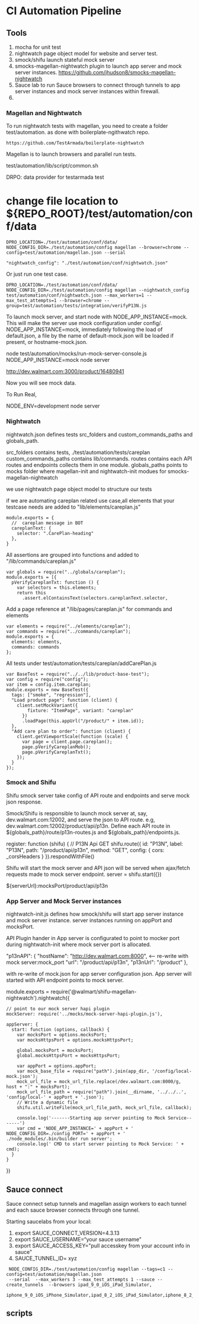 # CI Automation Pipeline

## Tools

1. mocha for unit test
2. nightwatch page object model for website and server test.
3. smock/shifu launch stateful mock server
4. smocks-magellan-nightwatch plugin to launch app server and mock server instances.
  https://github.com/jhudson8/smocks-magellan-nightwatch
5. Sauce lab to run Sauce browsers to connect through tunnels to app server instances and mock server instances within firewall.
6. 

### Magellan and Nightwatch

To run nightwatch tests with magellan, you need to create a folder test/automation.
as done with boilerplate-ngithwatch repo.
  
    https://github.com/TestArmada/boilerplate-nightwatch

Magellan is to launch browsers and parallel run tests.

test/automation/lib/script/common.sh

DRPO: data provider for testarmada test
# change file location to ${REPO_ROOT}/test/automation/conf/data

    DPRO_LOCATION=./test/automation/conf/data/  NODE_CONFIG_DIR=./test/automation/config magellan --browser=chrome --config=test/automation/magellan.json --serial

    "nightwatch_config": "./test/automation/conf/nightwatch.json"

Or just run one test case.

    DPRO_LOCATION=./test/automation/conf/data/ NODE_CONFIG_DIR=./test/automation/config magellan --nightwatch_config test/automation/conf/nightwatch.json --max_workers=1 --max_test_attempts=1 --browser=chrome --group=test/automation/tests/integration/verifyP13N.js

To launch mock server, and start node with NODE_APP_INSTANCE=mock.
This will make the server use mock configuration under config/.
NODE_APP_INSTANCE=mock, immediately following the load of default.json, a file by the name of default-mock.json will be loaded if present, or hostname-mock.json.

  node test/automation/mocks/run-mock-server-console.js 
  NODE_APP_INSTANCE=mock node server

  http://dev.walmart.com:3000/product/16480941

  Now you will see mock data.

To Run Real, 

  NODE_ENV=development node server


### Nightwatch

nightwatch.json defines tests src_folders and custom_commands_paths and globals_path.
  
  src_folders contains tests, ./test/automation/tests/careplan
  custom_commands_paths contains lib/commands.
  routes contains each API routes and endpoints collects them in one module.
  globals_paths points to mocks folder where magellan-init and nightwatch-init modues for smocks-magellan-nightwatch

we use nightwatch page object model to structure our tests

if we are automating careplan related use case,all elements that your testcase needs are added to "lib/elements/careplan.js"
    
    module.exports = {
      //  careplan message in BOT
      careplanText: {
        selector: ".CarePlan-heading"
      },
    }

All assertions are grouped into functions and added to "/lib/commands/careplan.js"

    var globals = require("../globals/careplan");
    module.exports = [{
      pVerifyCareplanTxt: function () {
        var selectors = this.elements;
        return this
          .assert.elContainsText(selectors.careplanText.selector,

Add a page reference at "/lib/pages/careplan.js" for commands and elements
    
    var elements = require("../elements/careplan");
    var commands = require("../commands/careplan");
    module.exports = {
      elements: elements,
      commands: commands
    };

All tests under test/automation/tests/careplan/addCarePlan.js

    var BaseTest = require("../../lib/product-base-test");
    var config = require("config");
    var item = config.item.careplan;
    module.exports = new BaseTest({
      tags: ["smoke", "regression"],
      "Load product page": function (client) {
        client.setMockVariant({
            fixture: "ItemPage", variant: "careplan"
          })
          .loadPage(this.appUrl("/product/" + item.id));
      },
      "Add care plan to order": function (client) {
        client.getViewportScale(function (scale) {
          var page = client.page.careplan();
          page.pVerifyCareplanMob();
          page.pVerifyCareplanTxt();
        });
      }
    });



### Smock and Shifu

Shifu smock server take config of API route and endpoints and serve mock json response.

Smock/Shifu is responsible to launch mock server at, say, dev.walmart.com:12002, and serve the json to API route. e.g, dev.walmart.com:12002/product/api/p13n.
Define each API route in ${globals_path}/route/p13n-routes.js and ${globals_path}/endpoints.js.

  register: function (shifu) {
      // P13N Api GET
      shifu.route({
        id: "P13N",
        label: "P13N",
        path: "/product/api/p13n",
        method: "GET",
        config: {
          cors: _corsHeaders
        }
      }).respondWithFile()

Shifu will start the mock server and API json will be served when ajax/fetch requests made to mock server endpoint.
  server = shifu.start({})
  
  ${serverUrl}:mocksPort/product/api/p13n


### App Server and Mock Server instances

nightwatch-init.js defines how smock/shifu will start app server instance and mock server instance. server instances running on appPort and mocksPort.

API Plugin hander in App server is configurated to point to mocker port during nightwatch-init where mock server port is allocated. 

  "p13nAPI": {
    "hostName": "http://dev.walmart.com:8000",  <-- re-write with mock server:mock_port
    "url": "/product/api/p13n",
    "p13nUrl": "/product"
  },

with re-write of mock.json for app server configuration json. App server will started with API endpoint points to mock server.

  module.exports = require('@walmart/shifu-magellan-nightwatch').nightwatch({

    // point to our mock server hapi plugin
    mockServer: require('../mocks/mock-server-hapi-plugin.js'),

    appServer: {
      start: function (options, callback) {
        var mocksPort = options.mocksPort;
        var mocksHttpsPort = options.mocksHttpsPort;

        global.mocksPort = mocksPort;
        global.mocksHttpsPort = mocksHttpsPort;
        
        var appPort = options.appPort;
        var mock_base_file = require("path").join(app_dir, '/config/local-mock.json');
        mock_url_file = mock_url_file.replace(/dev.walmart.com:8000/g, host + ":" + mocksPort);
        mock_url_file_path = require("path").join(__dirname, '../../..', 'config/local-' + appPort + '.json');
        // Write a dynamic file
        shifu.util.writeFile(mock_url_file_path, mock_url_file, callback);

        console.log('-------Starting app server pointing to Mock Service-------')
        var cmd = 'NODE_APP_INSTANCE=' + appPort + ' NODE_CONFIG_DIR=./config PORT=' + appPort + ' ./node_modules/.bin/builder run server';
        console.log(' CMD to start server pointing to Mock Service: ' + cmd);
      }
    }
  })


## Sauce connect

Sauce connect setup tunnels and magellan assign workers to each tunnel and each sauce browser connects through one tunnel.

Starting saucelabs from your local:

1. export SAUCE_CONNECT_VERSION=4.3.13
2. export SAUCE_USERNAME=“your sauce username"
3. export SAUCE_ACCESS_KEY="pull accesskey from your account info in sauce"
4. SAUCE_TUNNEL_ID= xyz

```
 NODE_CONFIG_DIR=./test/automation/config magellan --tags=c1 --config=test/automation/magellan.json
 --serial  --max_workers 3 --max_test_attempts 1 --sauce --create_tunnels  --browsers ipad_9_0_iOS_iPad_Simulator,
 iphone_9_0_iOS_iPhone_Simulator,ipad_8_2_iOS_iPad_Simulator,iphone_8_2_iOS_iPhone_Simulator

```

## scripts


